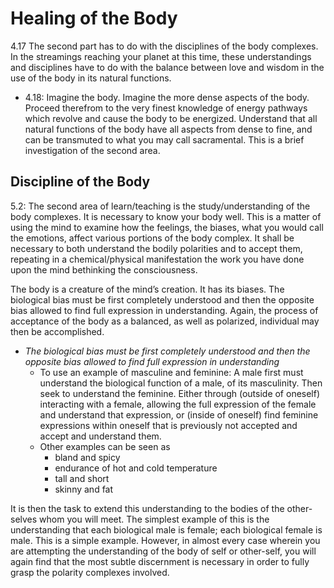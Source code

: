 # Healing of the Body
4.17 The second part has to do with the disciplines of the body complexes. In the streamings reaching your planet at this time, these understandings and disciplines have to do with the balance between love and wisdom in the use of the body in its natural functions.  
- 4.18: Imagine the body. Imagine the more dense aspects of the body. Proceed therefrom to the very finest knowledge of energy pathways which revolve and cause the body to be energized. Understand that all natural functions of the body have all aspects from dense to fine, and can be transmuted to what you may call sacramental. This is a brief investigation of the second area.  
## Discipline of the Body
5.2: The second area of learn/teaching is the study/understanding of the body complexes. It is necessary to know your body well. This is a matter of using the mind to examine how the feelings, the biases, what you would call the emotions, affect various portions of the body complex. It shall be necessary to both understand the bodily polarities and to accept them, repeating in a chemical/physical manifestation the work you have done upon the mind bethinking the consciousness.  
  
The body is a creature of the mind’s creation. It has its biases. The biological bias must be first completely understood and then the opposite bias allowed to find full expression in understanding. Again, the process of acceptance of the body as a balanced, as well as polarized, individual may then be accomplished.  
- *The biological bias must be first completely understood and then the opposite bias allowed to find full expression in understanding*
	- To use an example of masculine and feminine: A male first must understand the biological function of a male, of its masculinity. Then seek to understand the feminine. Either through (outside of oneself) interacting with a female, allowing the full expression of the female and understand that expression, or (inside of oneself) find feminine expressions within oneself that is previously not accepted and accept and understand them.
	- Other examples can be seen as
		- bland and spicy
		- endurance of hot and cold temperature
		- tall and short
		- skinny and fat
  
It is then the task to extend this understanding to the bodies of the other-selves whom you will meet. The simplest example of this is the understanding that each biological male is female; each biological female is male. This is a simple example. However, in almost every case wherein you are attempting the understanding of the body of self or other-self, you will again find that the most subtle discernment is necessary in order to fully grasp the polarity complexes involved.